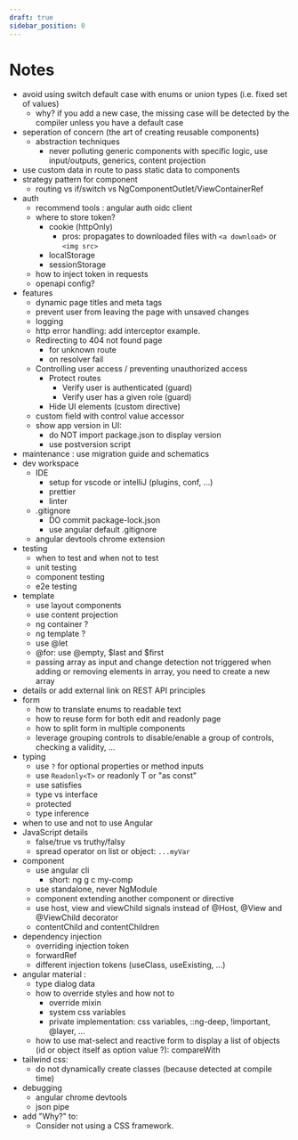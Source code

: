 ```yaml
---
draft: true
sidebar_position: 0
---
```

# Notes
- avoid using switch default case with enums or union types (i.e. fixed set of values)
    - why? if you add a new case, the missing case will be detected by the compiler unless you have a default case
- seperation of concern (the art of creating reusable components)
    - abstraction techniques
        - never polluting generic components with specific logic, use input/outputs, generics, content projection
- use custom data in route to pass static data to components
- strategy pattern for component
    - routing vs if/switch vs NgComponentOutlet/ViewContainerRef
- auth
    - recommend tools : angular auth oidc client
    - where to store token?
        - cookie (httpOnly)
            - pros: propagates to downloaded files with `<a download>` or `<img src>`
        - localStorage
        - sessionStorage
    - how to inject token in requests
    - openapi config?
- features 
    - dynamic page titles and meta tags
    - prevent user from leaving the page with unsaved changes
    - logging
    - http error handling: add interceptor example.
    - Redirecting to 404 not found page
        - for unknown route
        - on resolver fail
    - Controlling user access / preventing unauthorized access
        - Protect routes
            - Verify user is authenticated (guard) 
            - Verify user has a given role (guard)
        - Hide UI elements (custom directive)
    - custom field with control value accessor
    - show app version in UI:
        - do NOT import package.json to display version
        - use postversion script
- maintenance : use migration guide and schematics
- dev workspace
    - IDE
        - setup for vscode or intelliJ (plugins, conf, ...)
        - prettier
        - linter
    - .gitignore
        - DO commit package-lock.json
        - use angular default .gitignore
    - angular devtools chrome extension
- testing
    - when to test and when not to test
    - unit testing
    - component testing
    - e2e testing
- template
    - use layout components
    - use content projection
    - ng container ?
    - ng template ?
    - use @let
    - @for: use @empty, $last and $first
    - passing array as input and change detection not triggered when adding or removing elements in array, you need to create a new array
- details or add external link on REST API principles
- form
    - how to translate enums to readable text
    - how to reuse form for both edit and readonly page
    - how to split form in multiple components
    - leverage grouping controls to disable/enable a group of controls, checking a validity, ...
- typing
    - use `?` for optional properties or method inputs
    - use `Readonly<T>` or readonly T or "as const"
    - use satisfies
    - type vs interface
    - protected
    - type inference
- when to use and not to use Angular
- JavaScript details
    - false/true vs truthy/falsy
    - spread operator on list or object: `...myVar`
- component
    - use angular cli
        - short: ng g c my-comp
    - use standalone, never NgModule
    - component extending another component or directive
    - use host, view and viewChild signals instead of @Host, @View and @ViewChild decorator
    - contentChild and contentChildren
- dependency injection
    - overriding injection token
    - forwardRef
    - different injection tokens (useClass, useExisting, ...)
- angular material : 
    - type dialog data
    - how to override styles and how not to
        - override mixin
        - system css variables
        - private implementation: css variables, ::ng-deep, !important, @layer, ...
    - how to use mat-select and reactive form to display a list of objects (id or object itself as option value ?): compareWith
- tailwind css:
    - do not dynamically create classes (because detected at compile time)
- debugging
    - angular chrome devtools
    - json pipe
- add "Why?" to:
    - Consider not using a CSS framework.
